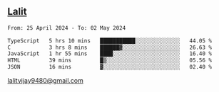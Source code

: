 ## [Lalit](https://lalit.sh)

<!--START_SECTION:waka-->

```txt
From: 25 April 2024 - To: 02 May 2024

TypeScript   5 hrs 10 mins   ███████████░░░░░░░░░░░░░░   44.05 %
C            3 hrs 8 mins    ██████▓░░░░░░░░░░░░░░░░░░   26.63 %
JavaScript   1 hr 55 mins    ████░░░░░░░░░░░░░░░░░░░░░   16.40 %
HTML         39 mins         █▒░░░░░░░░░░░░░░░░░░░░░░░   05.56 %
JSON         16 mins         ▓░░░░░░░░░░░░░░░░░░░░░░░░   02.40 %
```

<!--END_SECTION:waka-->

lalitvijay9480@gmail.com
